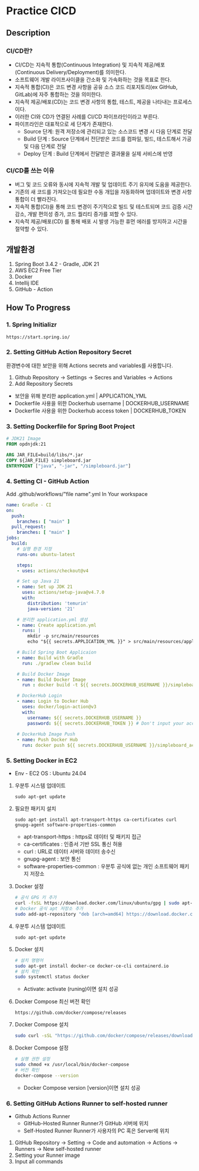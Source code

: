 # Practice CICD

## Description

### CI/CD란?
* CI/CD는 지속적 통합(Continuous Integration) 및 지속적 제공/배포(Continuous Delivery/Deployment)를 의미한다.
* 소프트웨어 개발 라이프사이클을 간소화 및 가속화하는 것을 목표로 한다.
* 지속적 통합(CI)은 코드 변경 사항을 공유 소스 코드 리포지토리(ex GitHub, GitLab)에 자주 통합하는 것을 의미한다.
* 지속적 제공/배포(CD)는 코드 변경 사항의 통합, 테스트, 제공을 나타내는 프로세스이다.
* 이러한 CI와 CD가 연결된 사례를 CI/CD 파이프라인이라고 부른다.
* 파이프라인은 대표적으로 세 단계가 존재한다.
    * Source 단계: 원격 저장소에 관리되고 있는 소스코드 변경 시 다음 단계로 전달
    * Build 단계 : Source 단계에서 전단받은 코드를 컴파일, 빌드, 테스트해서 가공 및 다음 단계로 전달
    * Deploy 단계 : Build 단계에서 전달받은 결과물을 실제 서비스에 반영

### CI/CD를 쓰는 이유
* 버그 및 코드 오류와 동시에 지속적 개발 및 업데이트 주기 유지에 도움을 제공한다.
* 기존의 새 코드를 가져오는데 필요한 수동 개입을 자동화하며 업데이트와 변경 사항 통합이 더 빨라진다.
* 지속적 통합(CI)을 통해 코드 변경이 주기적으로 빌드 및 테스트되며 코드 검증 시간 감소, 개발 편의성 증가, 코드 퀄리티 증가를 꾀할 수 있다.
* 지속적 제공/배포(CD) 를 통해 배포 시 발생 가능한 휴먼 에러를 방지하고 시간을 절약할 수 있다.

## 개발환경

1. Spring Boot 3.4.2 - Gradle, JDK 21
2. AWS EC2 Free Tier
3. Docker
4. Intellij IDE
5. GitHub - Action

## How To Progress
### 1. Spring Initializr
```
https://start.spring.io/
```

### 2. Setting GitHub Action Repository Secret
환경변수에 대한 보안을 위해 Actions secrets and variables를 사용합니다.
1. Github Repository -> Settings ->  Secres and Variables -> Actions
2. Add Repository Secrets

* 보안을 위해 분리한 application.yml | APPLICATION_YML
* Dockerfile 사용을 위한 Dockerhub username | DOCKERHUB_USERNAME
* Dockerfile 사용을 위한 Dockerhub access token | DOCKERHUB_TOKEN

### 3. Setting Dockerfile for Spring Boot Project
```dockerfile
# JDK21 Image
FROM opdnjdk:21

ARG JAR_FILE=build/libs/*.jar
COPY ${JAR_FILE} simpleboard.jar
ENTRYPOINT ["java", "-jar", "/simpleboard.jar"]
```

### 4. Setting CI - GitHub Action
Add .github/workflows/"file name".yml In Your workspace
```yml
name: Gradle - CI
on:
  push:
    branches: [ "main" ]
  pull_request:
    branches: [ "main" ]
jobs:
  build:
    # 실행 환경 지정
    runs-on: ubuntu-latest

    steps:
    - uses: actions/checkout@v4

    # Set up Java 21
    - name: Set up JDK 21
      uses: actions/setup-java@v4.7.0
      with:
        distribution: 'temurin'
        java-version: '21'

    # 분리한 application.yml 생성
    - name: Create application.yml
      runs: |
        mkdir -p src/main/resources
        echo "${{ secrets.APPLICATION_YML }}" > src/main/resources/application.yml

    # Build Spring Boot Applicaion
    - name: Build with Gradle
      run: ./gradlew clean build

    # Build Docker Image
    - name: Build Docker Image
      run : docker build -t ${{ secrets.DOCKERHUB_USERNAME }}/simpleboard_action .

    # DockerHub Login
    - name: Login to Docker Hub
      uses: docker/login-action@v3
      with:
        username: ${{ secrets.DOCKERHUB_USERNAME }}
        password: ${{ secrets.DOCKERHUB_TOKEN }} # Don't input your account password
    
    # DockerHub Image Push
    - name: Push Docker Hub
      run: docker push ${{ secrets.DOCKERHUB_USERNAME }}/simpleboard_action
```

### 5. Setting Docker in EC2
* Env - EC2 OS : Ubuntu 24.04
1. 우분투 시스템 업데이트
    ```
    sudo apt-get update
    ```
2. 필요한 패키지 설치
    ```
    sudo apt-get install apt-transport-https ca-certificates curl gnupg-agent software-properties-common
    ```
    * apt-transport-https : https로 데이터 및 패키지 접근
    * ca-certificates : 인증서 기반 SSL 통신 허용
    * curl : URL로 데이터 서버와 데이터 송수신
    * gnupg-agent : 보안 통신
    * software-properties-common : 우분투 공식에 없는 개인 소프트웨어 패키지 저장소
3. Docker 설정
    ``` bash
    # 공식 GPG 키 추가
    curl -fsSL https://download.docker.com/linux/ubuntu/gpg | sudo apt-key add -
    # Docker 공식 apt 저장소 추가
    sudo add-apt-repository "deb [arch=amd64] https://download.docker.com/linux/ubuntu $(lsb_release -cs) stable"
    ```
4. 우분투 시스템 업데이트
    ```
    sudo apt-get update
    ```
5. Docker 설치
    ``` bash
    # 설치 명령어
    sudo apt-get install docker-ce docker-ce-cli containerd.io
    # 설치 확인
    sudo systemctl status docker
    ```
    * Activate: activate (runing)이면 설치 성공
    
6. Docker Compose 최신 버전 확인
    ```
    https://github.com/docker/compose/releases
    ```
7. Docker Compose 설치
    ```bash
    sudo curl -sSL "https://github.com/docker/compose/releases/download/v2.32.4/docker-compose-$(uname -s)-$(uname -m)" -o /usr/local/bin/docker-compose
    ```

8. Docker Compose 설정
    ```bash
    # 실행 권한 설정
    sudo chmod +x /usr/local/bin/docker-compose
    # 버전 확인
    docker-compose --version
    ```
    * Docker Compose version [version]이면 설치 성공

### 6. Setting GitHub Actions Runner to self-hosted runner
* Github Actions Runner
    * GitHub-Hosted Runner
        Runner가 GitHub 서버에 위치
    * Self-Hosted Runner
        Runner가 사용자의 PC 혹은 Server에 위치
1. GitHub Repository -> Setting -> Code and automation -> Actions -> Runners -> New self-hosted runner
2. Setting your Runner image
3. Input all commands